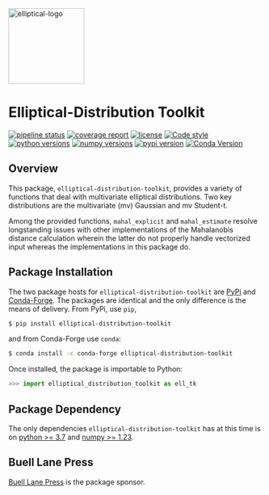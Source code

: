 <img src="https://gitlab.com/elliptical-distribution-toolkit-dev/elliptical-distribution-toolkit/raw/main/images/elliptical-tile-logo.1500px.png" alt="elliptical-logo" height="150"> 


# Elliptical-Distribution Toolkit

[![pipeline status](https://gitlab.com/elliptical-distribution-toolkit-dev/elliptical-distribution-toolkit/badges/main/pipeline.svg)](https://gitlab.com/elliptical-distribution-toolkit-dev/elliptical-distribution-toolkit/pipelines)
[![coverage report](https://gitlab.com/elliptical-distribution-toolkit-dev/elliptical-distribution-toolkit/badges/main/coverage.svg)](https://gitlab.com/elliptical-distribution-toolkit-dev/elliptical-distribution-toolkit/commits/main)
[![license](https://img.shields.io/badge/License-Apache%202.0-blue.svg)](https://gitlab.com/elliptical-distribution-toolkit-dev/elliptical-distribution-toolkit/blob/main/LICENSE)
[![Code style](https://img.shields.io/badge/code%20style-black-000000.svg)](https://github.com/psf/black)
[![python versions](https://img.shields.io/badge/py-%3E%3D3.7-blue)](https://pypi.python.org/pypi/elliptical-distribution-toolkit)
[![numpy versions](https://img.shields.io/badge/numpy-%3E%3D1.23-blue)](https://www.numpy.org/)
[![pypi version](https://img.shields.io/pypi/v/elliptical-distribution-toolkit.svg)](https://pypi.python.org/pypi/elliptical-distribution-toolkit)
[![Conda Version](https://img.shields.io/conda/vn/conda-forge/elliptical-distribution-toolkit.svg)](https://anaconda.org/conda-forge/elliptical-distribution-toolkit)


## Overview

This package, `elliptical-distribution-toolkit`, provides a variety of functions that deal with multivariate elliptical distributions. Two key distributions are the multivariate (mv) Gaussian and mv Student-t. 

Among the provided functions, `mahal_explicit` and `mahal_estimate` resolve longstanding issues with other implementations of the Mahalanobis distance calculation wherein the latter do not properly handle vectorized input whereas the implementations in this package do. 


## Package Installation

The two package hosts for `elliptical-distribution-toolkit` are [PyPi]() and [Conda-Forge](). The packages are identical and the only difference is the means of delivery. From PyPi, use `pip`,

```bash
$ pip install elliptical-distribution-toolkit
```

and from Conda-Forge use `conda`:

```bash
$ conda install -c conda-forge elliptical-distribution-toolkit
```

Once installed, the package is importable to Python:

```python
>>> import elliptical_distribution_toolkit as ell_tk
```

## Package Dependency

The only dependencies `elliptical-distribution-toolkit` has at this time is on [python >= 3.7](https://www.python.org/) and [numpy >= 1.23](https://www.numpy.org/). 


## Buell Lane Press

[Buell Lane Press](https://buell-lane-press.co) is the package sponsor. 


